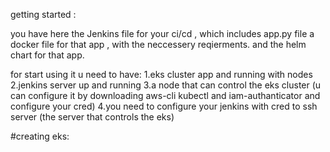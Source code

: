 getting started : 


you have here the Jenkins file for your ci/cd , which includes app.py file a docker file for that app , with the neccessery reqierments.
and the helm chart for that app.

for start using it u need to have:
1.eks cluster app and running with nodes
2.jenkins server up and running 
3.a node that can control the eks cluster (u can configure it by downloading aws-cli kubectl and iam-authanticator and configure your cred)
4.you need to configure your jenkins with cred to ssh server (the server that controls the eks)




#creating eks:

